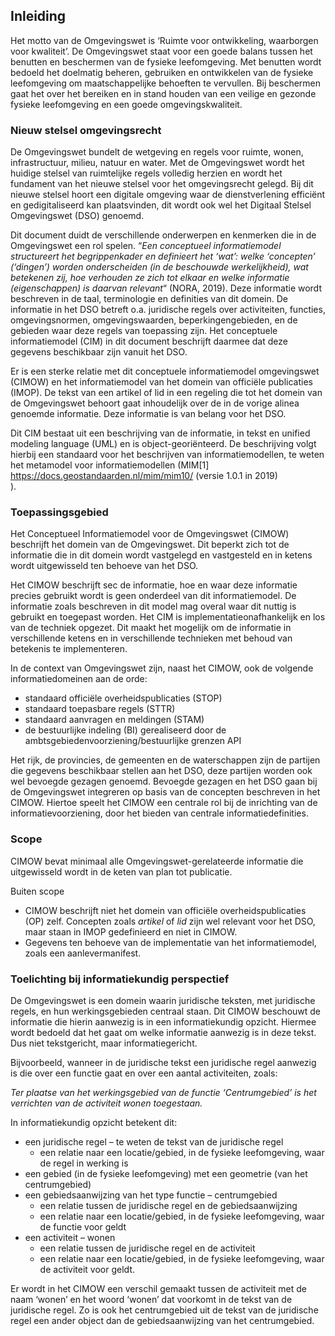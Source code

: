 ## Inleiding</a>

Het motto van de Omgevingswet is ‘Ruimte voor ontwikkeling, waarborgen voor kwaliteit’. De Omgevingswet staat voor een goede balans tussen het benutten en beschermen van de fysieke leefomgeving. Met benutten wordt bedoeld het doelmatig beheren, gebruiken en ontwikkelen van de fysieke leefomgeving om maatschappelijke behoeften te vervullen. Bij beschermen gaat het over het bereiken en in stand houden van een veilige en gezonde fysieke leefomgeving en een goede omgevingskwaliteit.

### Nieuw stelsel omgevingsrecht

De Omgevingswet bundelt de wetgeving en regels voor ruimte, wonen, infrastructuur, milieu, natuur en water. Met de Omgevingswet wordt het huidige stelsel van ruimtelijke regels volledig herzien en wordt het fundament van het nieuwe stelsel voor het omgevingsrecht gelegd. Bij dit nieuwe stelsel hoort een digitale omgeving waar de dienstverlening efficiënt en gedigitaliseerd kan plaatsvinden, dit wordt ook wel het Digitaal Stelsel Omgevingswet (DSO) genoemd.

Dit document duidt de verschillende onderwerpen en kenmerken die in de Omgevingswet een rol spelen. “<i>Een conceptueel</i> <i>informatiemodel</i> <i>structureert het begrippenkader en definieert het ‘wat’: welke ‘concepten’ (‘dingen’) worden onderscheiden (in de beschouwde werkelijkheid), wat betekenen zij, hoe verhouden ze zich tot elkaar en welke informatie (eigenschappen) is daarvan relevant</i>“ (NORA, 2019). Deze informatie wordt beschreven in de taal, terminologie en definities van dit domein. De informatie in het DSO betreft o.a. juridische regels over activiteiten, functies, omgevingsnormen, omgevingswaarden, beperkingengebieden, en de gebieden waar deze regels van toepassing zijn. Het conceptuele informatiemodel (CIM) in dit document beschrijft daarmee dat deze gegevens beschikbaar zijn vanuit het DSO.

Er is een sterke relatie met dit conceptuele informatiemodel omgevingswet (CIMOW) en het informatiemodel van het domein van officiële publicaties (IMOP). De tekst van een artikel of lid in een regeling die tot het domein van de Omgevingswet behoort gaat inhoudelijk over de in de vorige alinea genoemde informatie. Deze informatie is van belang voor het DSO.

Dit CIM bestaat uit een beschrijving van de informatie, in tekst en unified modeling language (UML) en is object-georiënteerd. De beschrijving volgt hierbij een standaard voor het beschrijven van informatiemodellen, te weten het metamodel voor informatiemodellen (MIM<span class='noot'>[1]<span class='noottekst'> https://docs.geostandaarden.nl/mim/mim10/ (versie 1.0.1 in 2019)<br/></span></span>).


### Toepassingsgebied

Het Conceptueel Informatiemodel voor de Omgevingswet (CIMOW) beschrijft het domein van de Omgevingswet. Dit beperkt zich tot de informatie die in dit domein wordt vastgelegd en vastgesteld en in ketens wordt uitgewisseld ten behoeve van het DSO.

Het CIMOW beschrijft sec de informatie, hoe en waar deze informatie precies gebruikt wordt is geen onderdeel van dit informatiemodel. De informatie zoals beschreven in dit model mag overal waar dit nuttig is gebruikt en toegepast worden. Het CIM is implementatieonafhankelijk en los van de techniek opgezet. Dit maakt het mogelijk om de informatie in verschillende ketens en in verschillende technieken met behoud van betekenis te implementeren.

In de context van Omgevingswet zijn, naast het CIMOW, ook de volgende informatiedomeinen aan de orde:

 - standaard officiële overheidspublicaties (STOP)
 - standaard toepasbare regels (STTR)
 - standaard aanvragen en meldingen (STAM)
 - de bestuurlijke indeling (BI) gerealiseerd door de ambtsgebiedenvoorziening/bestuurlijke grenzen API


Het rijk, de provincies, de gemeenten en de waterschappen zijn de partijen die gegevens beschikbaar stellen aan het DSO, deze partijen worden ook wel bevoegde gezagen genoemd. Bevoegde gezagen en het DSO gaan bij de Omgevingswet integreren op basis van de concepten beschreven in het CIMOW. Hiertoe speelt het CIMOW een centrale rol bij de inrichting van de informatievoorziening, door het bieden van centrale informatiedefinities.

### Scope

CIMOW bevat minimaal alle Omgevingswet-gerelateerde informatie die uitgewisseld wordt in de keten van plan tot publicatie.

Buiten scope

 - CIMOW beschrijft niet het domein van officiële overheidspublicaties (OP) zelf. Concepten zoals <i>artikel</i> of <i>lid</i> zijn wel relevant voor het DSO, maar staan in IMOP gedefinieerd en niet in CIMOW.
 - Gegevens ten behoeve van de implementatie van het informatiemodel, zoals een aanlevermanifest.

### Toelichting bij informatiekundig perspectief

De Omgevingswet is een domein waarin juridische teksten, met juridische regels, en hun werkingsgebieden centraal staan. Dit CIMOW beschouwt de informatie die hierin aanwezig is in een informatiekundig opzicht. Hiermee wordt bedoeld dat het gaat om welke informatie aanwezig is in deze tekst. Dus niet tekstgericht, maar informatiegericht.

Bijvoorbeeld, wanneer in de juridische tekst een juridische regel aanwezig is die over een functie gaat en over een aantal activiteiten, zoals:

<i>Ter plaatse van het</i> <i>werkings</i><i>gebied</i> <i>van</i> <i>de functie ‘</i><i>C</i><i>entrumgebied’</i> <i>is</i> <i>het verrichten van de activiteit wonen</i> <i>toegestaan</i><i>.</i>

In informatiekundig opzicht betekent dit:

 - een juridische regel – te weten de tekst van de juridische regel
     - een relatie naar een locatie/gebied, in de fysieke leefomgeving, waar de regel in werking is
 - een gebied (in de fysieke leefomgeving) met een geometrie (van het centrumgebied)
 - een gebiedsaanwijzing van het type functie – centrumgebied
     - een relatie tussen de juridische regel en de gebiedsaanwijzing
     - een relatie naar een locatie/gebied, in de fysieke leefomgeving, waar de functie voor geldt
 - een activiteit – wonen 
     - een relatie tussen de juridische regel en de activiteit
     - een relatie naar een locatie/gebied, in de fysieke leefomgeving, waar de activiteit voor geldt.

Er wordt in het CIMOW een verschil gemaakt tussen de activiteit met de naam ‘wonen’ en het woord ‘wonen’ dat voorkomt in de tekst van de juridische regel. Zo is ook het centrumgebied uit de tekst van de juridische regel een ander object dan de gebiedsaanwijzing van het centrumgebied.

